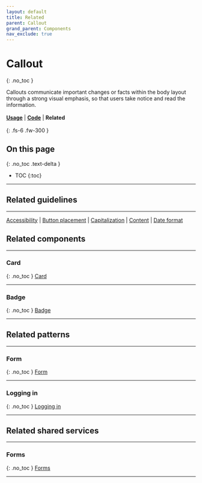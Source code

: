 ```yaml
---
layout: default
title: Related
parent: Callout
grand_parent: Components
nav_exclude: true
---
```



# Callout
{: .no_toc }

Callouts communicate important changes or facts within the body layout through a strong visual emphasis, so that users take notice and read the information.
<br><br>
[**Usage**](https://twjeffery.github.io/DIO-test-2/docs/ui-components/callout-usage/) | [**Code**](https://twjeffery.github.io/DIO-test-2/docs/ui-components/callout-code/) | **Related**
<br><br>
{: .fs-6 .fw-300 }


## On this page
{: .no_toc .text-delta }

- TOC
{:toc}

---

## Related guidelines
---
[Accessibility]() | [Button placement]() | [Capitalization]() | [Content]() | [Date format]()
<br>

## Related components
---

### Card
{: .no_toc }
[Card]()

---

### Badge
{: .no_toc }
[Badge]()


---


## Related patterns
---

### Form
{: .no_toc }
[Form]()

---

### Logging in
{: .no_toc }
[Logging in]()

---

## Related shared services
---

### Forms
{: .no_toc }
[Forms]()

---
